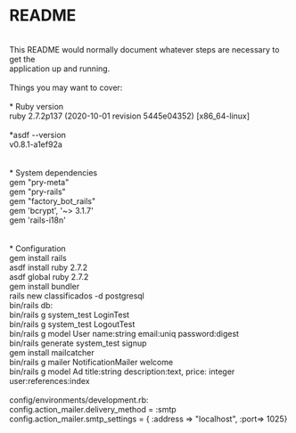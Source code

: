 # README
<br>
This README would normally document whatever steps are necessary to get the<br>
application up and running.<br>
<br>
Things you may want to cover:<br>
<br>
* Ruby version<br>
ruby 2.7.2p137 (2020-10-01 revision 5445e04352) [x86_64-linux]<br>
<br>
*asdf --version<br>
v0.8.1-a1ef92a<br>
<br>
<br>
* System dependencies<br>
gem "pry-meta"<br>
gem "pry-rails"<br>
gem "factory_bot_rails"<br>
gem 'bcrypt', '~> 3.1.7'<br>
gem 'rails-i18n'<br>
<br>
<br>
* Configuration<br>
gem install rails<br>
asdf install ruby 2.7.2<br>
asdf global ruby 2.7.2<br>
gem install bundler<br>
rails new classificados -d postgresql<br>
bin/rails db:<br>
bin/rails g system_test LoginTest<br>
bin/rails g system_test LogoutTest<br>
bin/rails g model User name:string email:uniq password:digest<br>
bin/rails generate system_test signup<br>
gem install mailcatcher<br>
bin/rails g mailer NotificationMailer welcome<br>
bin/rails g model Ad title:string description:text, price: integer user:references:index<br>
<br>
config/environments/development.rb:<br>
    config.action_mailer.delivery_method = :smtp <br>
    config.action_mailer.smtp_settings = { :address => "localhost", :port=> 1025}<br>
